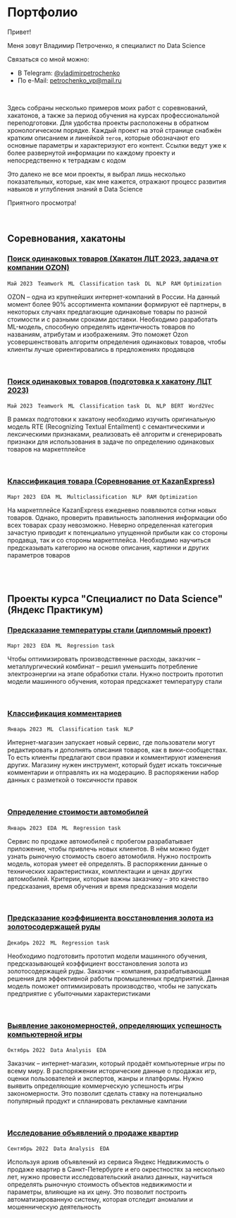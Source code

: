 # Портфолио

Привет!

Меня зовут Владимир Петроченко, я специалист по Data Science

Связаться со мной можно:
- В Telegram: [@vladimirpetrochenko](https://t.me/vladimirpetrochenko)
- По e-Mail: petrochenko_vp@mail.ru

<br>

Здесь собраны несколько примеров моих работ с соревнований, хакатонов, а также за период обучения на курсах профессиональной переподготовки. Для удобства проекты расположены в обратном хронологическом порядке. Каждый проект на этой странице снабжён кратким описанием и линейкой `тегов`, которые обозначают его основные параметры и характеризуют его контент. Ссылки ведут уже к более развернутой информации по каждому проекту и непосредственно к тетрадкам с кодом

Это далеко не все мои проекты, я выбрал лишь несколько показательных, которые, как мне кажется, отражают процесс развития навыков и углубления знаний в Data Science

Приятного просмотра!

<br>

## Соревнования, хакатоны

### [Поиск одинаковых товаров (Хакатон ЛЦТ 2023, задача от компании OZON)](https://github.com/petrochenkovp/leaders2023)
`Май 2023` &nbsp; `Teamwork` &nbsp; `ML` &nbsp; `Classification task` &nbsp; `DL` &nbsp; `NLP` &nbsp; `RAM Optimization`

OZON – одна из крупнейших интернет-компаний в России. На данный момент более 90% ассортимента компании формируют её партнеры, в некоторых случаях предлагающие одинаковые товары по разной стоимости и с разными сроками доставки. Необходимо разработать ML-модель, способную определять идентичность товаров по названиям, атрибутам и изображениям. Это поможет Ozon усовершенствовать алгоритм определения одинаковых товаров, чтобы клиенты лучше ориентировались в предложениях продавцов

<br>

### [Поиск одинаковых товаров (подготовка к хакатону ЛЦТ 2023)](https://github.com/petrochenkovp/leaders2023_prep)
`Май 2023` &nbsp; `Teamwork` &nbsp; `ML` &nbsp; `Classification task` &nbsp; `DL` &nbsp; `NLP` &nbsp; `BERT` &nbsp; `Word2Vec`

В рамках подготовки к хакатону необходимо изучить оригинальную модель RTE (Recognizing Textual Entailment) с семантическими и лексическими признаками, реализовать её алгоритм и сгенерировать признаки для использования в задаче по определению одинаковых товаров на маркетплейсе

<br>

### [Классификация товара (Соревнование от KazanExpress)](https://github.com/petrochenkovp/kazan_express)
`Март 2023` &nbsp; `EDA` &nbsp; `ML` &nbsp; `Multiclassification` &nbsp; `NLP` &nbsp; `RAM Optimization`

На маркетплейсе KazanExpress ежедневно появляются сотни новых товаров. Однако, проверить правильность заполнения информации обо всех товарах сразу невозможно. Неверно определенная категория зачастую приводит к потенциально упущенной прибыли как со стороны продавца, так и со стороны маркетплейса. Необходимо научиться предсказывать категорию на основе описания, картинки и других параметров товаров

<br>
<br>

## Проекты курса "Специалист по Data Science" (Яндекс Практикум)

### [Предсказание температуры стали (дипломный проект)](https://github.com/petrochenkovp/educational_projects/tree/main/ds06_steel/)
`Март 2023` &nbsp; `EDA` &nbsp; `ML` &nbsp; `Regression task`

Чтобы оптимизировать производственные расходы, заказчик – металлургический комбинат – решил уменьшить потребление электроэнергии на этапе обработки стали. Нужно построить прототип модели машинного обучения, которая предскажет температуру стали

<br>

### [Классификация комментариев](https://github.com/petrochenkovp/educational_projects/tree/main/ds05_shop/)
`Январь 2023` &nbsp; `ML` &nbsp; `Classification task` &nbsp; `NLP`

Интернет-магазин запускает новый сервис, где пользователи могут редактировать и дополнять описания товаров, как в вики-сообществах. То есть клиенты предлагают свои правки и комментируют изменения других. Магазину нужен инструмент, который будет искать токсичные комментарии и отправлять их на модерацию. В распоряжении набор данных с разметкой о токсичности правок

<br>

### [Определение стоимости автомобилей](https://github.com/petrochenkovp/educational_projects/tree/main/ds04_cars/)
`Январь 2023` &nbsp; `EDA` &nbsp; `ML` &nbsp; `Regression task`

Сервис по продаже автомобилей с пробегом разрабатывает приложение, чтобы привлечь новых клиентов. В нём можно будет узнать рыночную стоимость своего автомобиля. Нужно построить модель, которая умеет её определять. В распоряжении данные о технических характеристиках, комплектации и ценах других автомобилей. Критерии, которые важны заказчику – это качество предсказания, время обучения и время предсказания модели

<br>

### [Предсказание коэффициента восстановления золота из золотосодержащей руды](https://github.com/petrochenkovp/educational_projects/tree/main/ds03_gold/)
`Декабрь 2022` &nbsp; `ML` &nbsp; `Regression task`

Необходимо подготовить прототип модели машинного обучения, предсказывающей коэффициент восстановления золота из золотосодержащей руды. Заказчик – компания, разрабатывающая решения для эффективной работы промышленных предприятий. Данная модель поможет оптимизировать производство, чтобы не запускать предприятие с убыточными характеристиками

<br>

### [Выявление закономерностей, определяющих успешность компьютерной игры](https://github.com/petrochenkovp/educational_projects/tree/main/ds02_games/)
`Октябрь 2022` &nbsp; `Data Analysis` &nbsp; `EDA`

Заказчик – интернет-магазин, который продаёт компьютерные игры по всему миру. В распоряжении исторические данные о продажах игр, оценки пользователей и экспертов, жанры и платформы. Нужно выявить определяющие коммерческую успешность игры закономерности. Это позволит сделать ставку на потенциально популярный продукт и спланировать рекламные кампании

<br>

### [Исследование объявлений о продаже квартир](https://github.com/petrochenkovp/educational_projects/tree/main/ds01_realty)
`Сентябрь 2022` &nbsp; `Data Analysis` &nbsp; `EDA`

Используя архив объявлений из сервиса Яндекс Недвижимость о продаже квартир в Санкт-Петербурге и его окрестностях за несколько лет, нужно провести исследовательский анализ данных, научиться определять рыночную стоимость объектов недвижимости и параметры, влияющие на их цену. Это позволит построить автоматизированную систему, которая отследит аномалии и мошенническую деятельность

<br><br>
